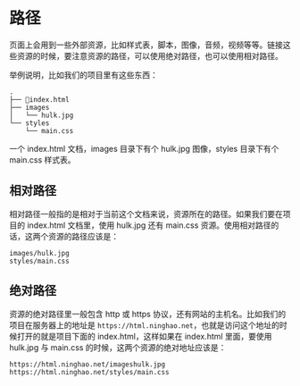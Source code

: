 # 路径

页面上会用到一些外部资源，比如样式表，脚本，图像，音频，视频等等。链接这些资源的时候，要注意资源的路径，可以使用绝对路径，也可以使用相对路径。

举例说明，比如我们的项目里有这些东西：

```
.
├── index.html
├── images
│   └── hulk.jpg
└── styles
    └── main.css
```

一个 index.html 文档，images 目录下有个 hulk.jpg 图像，styles 目录下有个 main.css 样式表。

## 相对路径

相对路径一般指的是相对于当前这个文档来说，资源所在的路径。如果我们要在项目的 index.html 文档里，使用 hulk.jpg 还有 main.css 资源。使用相对路径的话，这两个资源的路径应该是：

```
images/hulk.jpg
styles/main.css
```

## 绝对路径

资源的绝对路径里一般包含 http 或 https 协议，还有网站的主机名。比如我们的项目在服务器上的地址是 `https://html.ninghao.net`，也就是访问这个地址的时候打开的就是项目下面的 index.html，这样如果在 index.html 里面，要使用 hulk.jpg 与 main.css 的时候，这两个资源的绝对地址应该是：

```
https://html.ninghao.net/imageshulk.jpg
https://html.ninghao.net/styles/main.css
```




